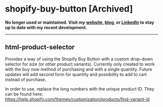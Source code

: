 # shopify-buy-button [Archived]

**No longer used or maintained. Visit my [website](https://zachhardesty.com), [blog](https://zachhardesty.com/blog), or [LinkedIn](https://www.linkedin.com/in/zachhardesty7/) to stay up to date with my recent development.**

---

## html-product-selector

Provides a way of using the Shopify Buy Button with a custom drop-down selector for size (or other product variants). Currently only created to work with the buy now method of purchasing and with a single quantity. Future updates will add second form for quantity and possibility to add to cart instead of purchase. 

In order to use, replace the long numbers with the unique product ID. They can be found here: https://help.shopify.com/themes/customization/products/find-variant-id
